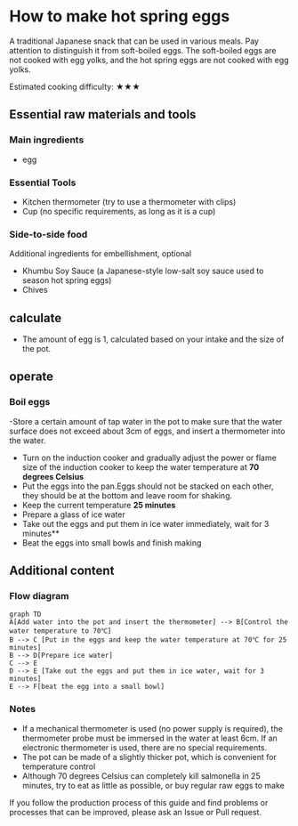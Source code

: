 # How to make hot spring eggs

A traditional Japanese snack that can be used in various meals. Pay attention to distinguish it from soft-boiled eggs. The soft-boiled eggs are not cooked with egg yolks, and the hot spring eggs are not cooked with egg yolks.

Estimated cooking difficulty: ★★★

## Essential raw materials and tools

### Main ingredients

- egg

### Essential Tools

- Kitchen thermometer (try to use a thermometer with clips)
- Cup (no specific requirements, as long as it is a cup)

### Side-to-side food

Additional ingredients for embellishment, optional

- Khumbu Soy Sauce (a Japanese-style low-salt soy sauce used to season hot spring eggs)
- Chives

## calculate

- The amount of egg is 1, calculated based on your intake and the size of the pot.

## operate

### Boil eggs

-Store a certain amount of tap water in the pot to make sure that the water surface does not exceed about 3cm of eggs, and insert a thermometer into the water.
- Turn on the induction cooker and gradually adjust the power or flame size of the induction cooker to keep the water temperature at **70 degrees Celsius**
- Put the eggs into the pan.Eggs should not be stacked on each other, they should be at the bottom and leave room for shaking.
- Keep the current temperature **25 minutes**
- Prepare a glass of ice water
- Take out the eggs and put them in ice water immediately, wait for 3 minutes**
- Beat the eggs into small bowls and finish making

## Additional content

### Flow diagram

``` mermaid
graph TD
A[Add water into the pot and insert the thermometer] --> B[Control the water temperature to 70℃]
B --> C [Put in the eggs and keep the water temperature at 70℃ for 25 minutes]
B --> D[Prepare ice water]
C --> E
D --> E [Take out the eggs and put them in ice water, wait for 3 minutes]
E --> F[beat the egg into a small bowl]
```

### Notes

- If a mechanical thermometer is used (no power supply is required), the thermometer probe must be immersed in the water at least 6cm. If an electronic thermometer is used, there are no special requirements.
- The pot can be made of a slightly thicker pot, which is convenient for temperature control
- Although 70 degrees Celsius can completely kill salmonella in 25 minutes, try to eat as little as possible, or buy regular raw eggs to make

If you follow the production process of this guide and find problems or processes that can be improved, please ask an Issue or Pull request.